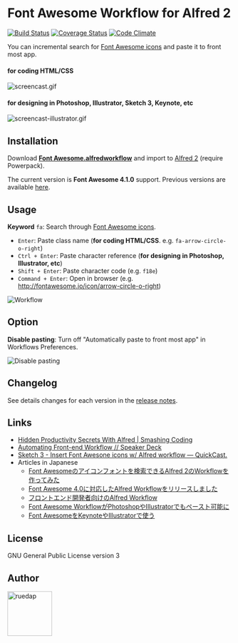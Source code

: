 # Font Awesome Workflow for Alfred 2

[![Build Status](https://travis-ci.org/ruedap/alfred2-font-awesome-workflow.svg?branch=master)](https://travis-ci.org/ruedap/alfred2-font-awesome-workflow)
[![Coverage Status](http://img.shields.io/coveralls/ruedap/alfred2-font-awesome-workflow/master.svg)](https://coveralls.io/r/ruedap/alfred2-font-awesome-workflow)
[![Code Climate](http://img.shields.io/codeclimate/github/ruedap/alfred2-font-awesome-workflow.svg)](https://codeclimate.com/github/ruedap/alfred2-font-awesome-workflow)

You can incremental search for [Font Awesome icons](http://fontawesome.io/icons/) and paste it to front most app.

#### for coding HTML/CSS
![screencast.gif](https://github.com/ruedap/alfred2-font-awesome-workflow/raw/master/screenshots/screencast.gif)

#### for designing in Photoshop, Illustrator, Sketch 3, Keynote, etc
![screencast-illustrator.gif](https://github.com/ruedap/alfred2-font-awesome-workflow/raw/master/screenshots/screencast-illustrator.gif)


## Installation

Download **[Font Awesome.alfredworkflow](https://github.com/ruedap/alfred2-font-awesome-workflow/raw/master/Font%20Awesome.alfredworkflow)** and import to [Alfred 2](http://www.alfredapp.com/) (require Powerpack).

The current version is **Font Awesome 4.1.0** support. Previous versions are available [here](https://github.com/ruedap/alfred2-font-awesome-workflow/releases).


## Usage

**Keyword** `fa`: Search through [Font Awesome icons](http://fontawesome.io/icons/).

- `Enter`: Paste class name (**for coding HTML/CSS**. e.g. `fa-arrow-circle-o-right`)
- `Ctrl + Enter`: Paste character reference (**for designing in Photoshop, Illustrator, etc**)
- `Shift + Enter`: Paste character code (e.g. `f18e`)
- `Command + Enter`: Open in browser (e.g. <http://fontawesome.io/icon/arrow-circle-o-right>)

![Workflow](https://github.com/ruedap/alfred2-font-awesome-workflow/raw/master/screenshots/workflow.png)


## Option

**Disable pasting**: Turn off "Automatically paste to front most app" in Workflows Preferences.

![Disable pasting](https://github.com/ruedap/alfred2-font-awesome-workflow/raw/master/screenshots/option-disable-pasting.png)


## Changelog

See details changes for each version in the [release notes](https://github.com/ruedap/alfred2-font-awesome-workflow/releases).


## Links

- [Hidden Productivity Secrets With Alfred | Smashing Coding](http://coding.smashingmagazine.com/2013/10/25/hidden-productivity-secrets-with-alfred/)
- [Automating Front-end Workflow // Speaker Deck](https://speakerdeck.com/addyosmani/automating-front-end-workflow)
- [Sketch 3 - Insert Font Awesone icons w/ Alfred workflow — QuickCast.](http://quick.as/dvxup47)
- Articles in Japanese
    - [Font Awesomeのアイコンフォントを検索できるAlfred 2のWorkflowを作ってみた](http://blog.ruedap.com/2013/08/07/alfred2-font-awesome-workflow)
    - [Font Awesome 4.0に対応したAlfred Workflowをリリースしました](http://blog.ruedap.com/2013/10/25/alfred-workflow-for-font-awesome-4)
    - [フロントエンド開発者向けのAlfred Workflow](http://blog.ruedap.com/2013/10/30/alfred-workflow-for-front-end-developers)
    - [Font Awesome WorkflowがPhotoshopやIllustratorでもペースト可能に](http://blog.ruedap.com/2013/11/18/font-awesome-workflow-for-web-designers)
    - [Font AwesomeをKeynoteやIllustratorで使う](http://takanomasahiro.tumblr.com/post/78678195177/font-awesome-keynote-illustrator)

## License

GNU General Public License version 3


## Author

<a href="https://github.com/ruedap"><img src="https://dl.dropboxusercontent.com/u/281168/images/github-ruedap-avatar-1500x1500.png" alt="ruedap" title="ruedap" width="100" height="100"></a>

